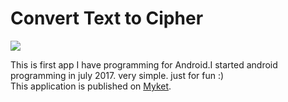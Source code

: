 # Convert Text to Cipher

![](https://img.shields.io/badge/release-v3.1.1-blue.svg)

This is first app I have programming for Android.I started android programming in july 2017. very simple. just for fun :) <br>
This application is published on <a href="https://myket.ir/app/com.language.ra">Myket</a>.
